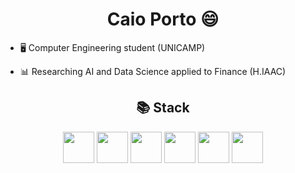<h1 align=center> Caio Porto 😄</h1>

- <p>🖥 Computer Engineering student (UNICAMP)</p>
- <p>📊 Researching AI and Data Science applied to Finance (H.IAAC) </p>
<h2 align=center>
  📚 Stack
</h2>
<div align=center>
  <img src="https://github.com/lcaioporto/lcaioporto/assets/115668120/2392b5c4-199c-449c-b045-c3c82474cf59" height=50>
  <img src="https://upload.wikimedia.org/wikipedia/commons/thumb/1/18/C_Programming_Language.svg/1200px-C_Programming_Language.svg.png" height=50>
  <img src="https://upload.wikimedia.org/wikipedia/en/thumb/3/30/Java_programming_language_logo.svg/1200px-Java_programming_language_logo.svg.png" height=50>
  <img src="https://cdn.jsdelivr.net/gh/devicons/devicon/icons/html5/html5-original.svg" height=50>
  <img src="https://github.com/lcaioporto/lcaioporto/assets/115668120/29d21347-dc7a-40a3-90c9-23077edfa539" height=50>
  <img src="https://upload.wikimedia.org/wikipedia/commons/thumb/9/9a/Visual_Studio_Code_1.35_icon.svg/1024px-Visual_Studio_Code_1.35_icon.svg.png" height=50>
</div>

